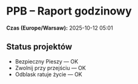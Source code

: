 # PPB – Raport godzinowy
**Czas (Europe/Warsaw):** 2025-10-12 05:01

## Status projektów
- Bezpieczny Pieszy — OK
- Zwolnij przy przejściu — OK
- Odblask ratuje życie — OK


